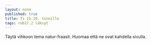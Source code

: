 ```yaml
---
layout: none
published: true
title: Ti 15.10. tunnille
tags: rub17.2 läksyt
---
```

Täytä vihkoon tema natur-fraasit. Huomaa että ne ovat kahdella sivulla.